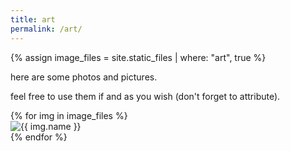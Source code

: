 ```yaml
---
title: art
permalink: /art/
---
```


{% assign image_files = site.static_files | where: "art", true %}

here are some photos and pictures.

feel free to use them if and as you wish (don't forget to attribute).

<div class="art">
{% for img in image_files %}
    <div class="art-img">
        <img src="{{ img.path }}" alt="{{ img.name }}">
    </div>
{% endfor %}
</div>
